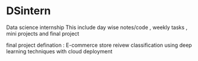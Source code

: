 # DSintern
Data science internship 
This include day wise notes/code , weekly tasks , mini projects and final project

final project defination : 
E-commerce store reivew classification using deep learning techniques with cloud deployment 

